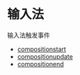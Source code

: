 # 输入法

输入法触发事件

- [compositionstart](https://developer.mozilla.org/en-US/docs/Web/API/Element/compositionstart_event)
- [compositionupdate](https://developer.mozilla.org/en-US/docs/Web/API/Element/compositionupdate_event)
- [compositionend](https://developer.mozilla.org/en-US/docs/Web/API/Element/compositionend_event)
